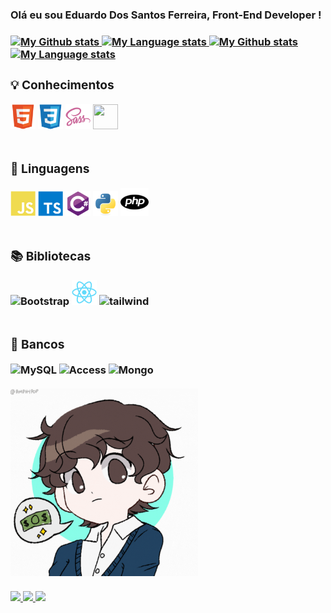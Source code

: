 <h3>Olá eu sou Eduardo Dos Santos Ferreira, Front-End Developer !<h3>
<!-- GRS (Light Mode) -->
  <a href="https://github.com/EduardoDosSantosFerreira#gh-light-mode-only">
    <img
      src="https://github-readme-stats-steel-omega.vercel.app/api?username=EduardoDosSantosFerreira&show_icons=true&include_all_commits=true&hide_border=true&number_format=long&rank_icon=percentile&show=reviews,discussions_started,discussions_answered,prs_merged,prs_merged_percentage#gh-light-mode-only"
      alt="My Github stats"
      height="350"
    />
  </a>
  <a href="https://github.com/EduardoDosSantosFerreira#gh-light-mode-only">
    <img
      src="https://github-readme-stats-steel-omega.vercel.app/api/top-langs/?username=EduardoDosSantosFerreira&layout=pie&hide_border=true&langs_count=10#gh-light-mode-only"
      alt="My Language stats"
      height="350"
    />
  </a>
</div>

<!-- GRS (Dark Mode) -->
  <a href="https://github.com/EduardoDosSantosFerreira#gh-dark-mode-only">
    <img
      src="https://github-readme-stats-steel-omega.vercel.app/api?username=EduardoDosSantosFerreira&show_icons=true&include_all_commits=true&icon_color=2d77dc&title_color=2d77dc&text_color=ffffff&bg_color=0d1117&hide_border=true&number_format=long&rank_icon=percentile&show=reviews,discussions_started,discussions_answered,prs_merged,prs_merged_percentage#gh-dark-mode-only"
      alt="My Github stats"
      height="350"
    />
  </a>
  <a href="https://github.com/EduardoDosSantosFerreira#gh-dark-mode-only">
    <img
      src="https://github-readme-stats-steel-omega.vercel.app/api/top-langs/?username=EduardoDosSantosFerreira&layout=pie&icon_color=2d77dc&title_color=2d77dc&text_color=ffffff&bg_color=0d1117&hide_border=true&langs_count=10#gh-dark-mode-only"
      alt="My Language stats"
      height="350"
    />
  </a>
</div>
<div style="display: inline_block; align-items: center;">
  <h3>💡 Conhecimentos</h3>
  <img alt="HTML" height="40" width="40" src="https://raw.githubusercontent.com/devicons/devicon/master/icons/html5/html5-original.svg">
  <img alt="CSS" height="40" width="40" src="https://raw.githubusercontent.com/devicons/devicon/master/icons/css3/css3-original.svg">
  <img  alt="sass" height="40" width="40" src="https://raw.githubusercontent.com/devicons/devicon/master/icons/sass/sass-original.svg"/>
  <img src="https://cdn.jsdelivr.net/gh/devicons/devicon/icons/git/git-original.svg" height="40px" width="40px"/>
</div>
  <br>
  <div style="display: inline_block; align-items: center;">
  <h3>📖 Linguagens</h3>
    <img alt="Js" height="40" width="40" src="https://raw.githubusercontent.com/devicons/devicon/master/icons/javascript/javascript-plain.svg">
    <img alt="Ts" height="40" width="40" src="https://raw.githubusercontent.com/devicons/devicon/master/icons/typescript/typescript-plain.svg">
    <img alt="Csharp" height="40" width="40" src="https://raw.githubusercontent.com/devicons/devicon/master/icons/csharp/csharp-original.svg">
    <img alt="Python" height="40" width="40" src="https://raw.githubusercontent.com/devicons/devicon/master/icons/python/python-original.svg">
    <img alt="PHP" height="45" width="45" src="https://raw.githubusercontent.com/devicons/devicon/master/icons/php/php-plain.svg">
    </div>
    <br>
    <div style="display: inline_block; align-items: center;">
    <h3>📚 Bibliotecas</h3>
        <img  alt="Bootstrap" height="40" width="45" src="https://getbootstrap.com/docs/5.3/assets/brand/bootstrap-logo-shadow.png"/>
        <img alt="React" height="40" width="40" src="https://raw.githubusercontent.com/devicons/devicon/master/icons/react/react-original.svg">
        <img alt="tailwind" height="40"  width="40" src="https://www.vectorlogo.zone/logos/tailwindcss/tailwindcss-icon.svg"/>
    </div>
  <br>
      <div style="display: inline_block; align-items: center;">
    <h3>🏦 Bancos</h3>
        <img alt="MySQL" height="40" width="45" src="https://cdn.jsdelivr.net/gh/devicons/devicon/icons/mysql/mysql-original.svg" />
        <img alt="Access" height="40" width="40" src="https://cdn.icon-icons.com/icons2/2397/PNG/96/microsoft_office_access_logo_icon_145727.png">
        <img alt="Mongo" height="50"  width="50" src="https://cdn.icon-icons.com/icons2/2107/PNG/512/file_type_mongo_icon_130383.png"/>
    </div>
    <br>
<img src="https://github.com/EduardoDosSantosFerreira/EduardoDosSantosFerreira/blob/main/img/edu.gif?raw=true" alt="Edu GIF" width="300" height="300">
<br>
<br>
<div style="text-decoration: none;"> 
  <a href = "mailto:eduardosferreira69@gmail.com">
    <img src="https://img.shields.io/badge/-Gmail-%23333?style=for-the-badge&logo=gmail&logoColor=white" target="_blank">
  </a>
  <a href="https://www.linkedin.com/in/eduardo-dos-santos-ferreira-007440251/" target="_blank">
    <img src="https://img.shields.io/badge/-LinkedIn-%230077B5?style=for-the-badge&logo=linkedin&logoColor=white" target="_blank">
  </a>
  <a href="https://api.whatsapp.com/send?phone=5513981492795" class="social-follow__anchor"
                  rel="me noopener" title="Whatsapp" target="_blank">
    <img src="https://img.shields.io/badge/WhatsApp-25D366?style=for-the-badge&logo=whatsapp&logoColor=white">
  </a>
</div>
